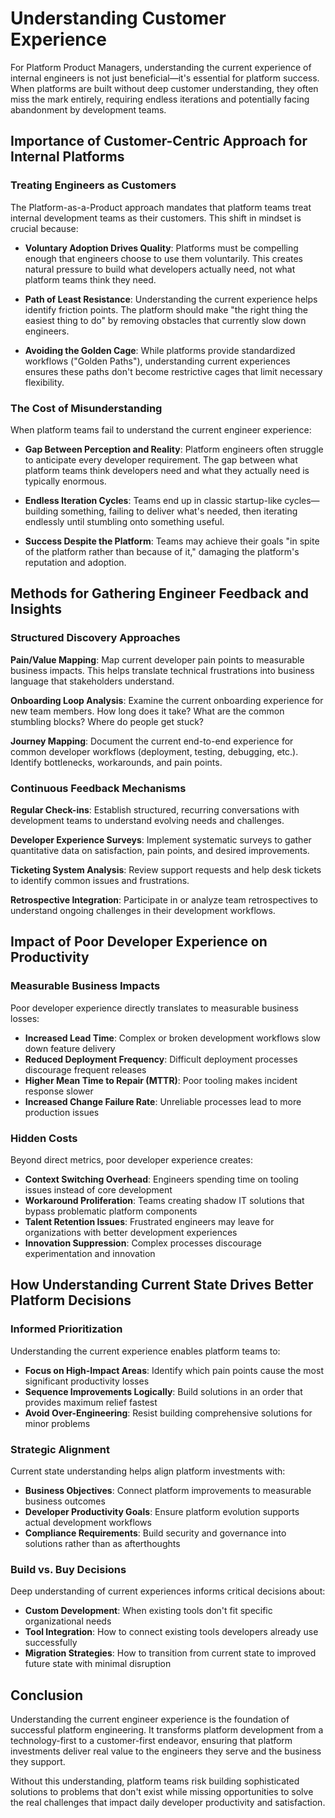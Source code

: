 # Understanding Customer Experience

For Platform Product Managers, understanding the current experience of internal engineers is not just beneficial—it's essential for platform success. When platforms are built without deep customer understanding, they often miss the mark entirely, requiring endless iterations and potentially facing abandonment by development teams.

## Importance of Customer-Centric Approach for Internal Platforms

### Treating Engineers as Customers

The Platform-as-a-Product approach mandates that platform teams treat internal development teams as their customers. This shift in mindset is crucial because:

- **Voluntary Adoption Drives Quality**: Platforms must be compelling enough that engineers choose to use them voluntarily. This creates natural pressure to build what developers actually need, not what platform teams think they need.

- **Path of Least Resistance**: Understanding the current experience helps identify friction points. The platform should make "the right thing the easiest thing to do" by removing obstacles that currently slow down engineers.

- **Avoiding the Golden Cage**: While platforms provide standardized workflows ("Golden Paths"), understanding current experiences ensures these paths don't become restrictive cages that limit necessary flexibility.

### The Cost of Misunderstanding

When platform teams fail to understand the current engineer experience:

- **Gap Between Perception and Reality**: Platform engineers often struggle to anticipate every developer requirement. The gap between what platform teams think developers need and what they actually need is typically enormous.

- **Endless Iteration Cycles**: Teams end up in classic startup-like cycles—building something, failing to deliver what's needed, then iterating endlessly until stumbling onto something useful.

- **Success Despite the Platform**: Teams may achieve their goals "in spite of the platform rather than because of it," damaging the platform's reputation and adoption.

## Methods for Gathering Engineer Feedback and Insights

### Structured Discovery Approaches

**Pain/Value Mapping**: Map current developer pain points to measurable business impacts. This helps translate technical frustrations into business language that stakeholders understand.

**Onboarding Loop Analysis**: Examine the current onboarding experience for new team members. How long does it take? What are the common stumbling blocks? Where do people get stuck?

**Journey Mapping**: Document the current end-to-end experience for common developer workflows (deployment, testing, debugging, etc.). Identify bottlenecks, workarounds, and pain points.

### Continuous Feedback Mechanisms

**Regular Check-ins**: Establish structured, recurring conversations with development teams to understand evolving needs and challenges.

**Developer Experience Surveys**: Implement systematic surveys to gather quantitative data on satisfaction, pain points, and desired improvements.

**Ticketing System Analysis**: Review support requests and help desk tickets to identify common issues and frustrations.

**Retrospective Integration**: Participate in or analyze team retrospectives to understand ongoing challenges in their development workflows.

## Impact of Poor Developer Experience on Productivity

### Measurable Business Impacts

Poor developer experience directly translates to measurable business losses:

- **Increased Lead Time**: Complex or broken development workflows slow down feature delivery
- **Reduced Deployment Frequency**: Difficult deployment processes discourage frequent releases
- **Higher Mean Time to Repair (MTTR)**: Poor tooling makes incident response slower
- **Increased Change Failure Rate**: Unreliable processes lead to more production issues

### Hidden Costs

Beyond direct metrics, poor developer experience creates:

- **Context Switching Overhead**: Engineers spending time on tooling issues instead of core development
- **Workaround Proliferation**: Teams creating shadow IT solutions that bypass problematic platform components
- **Talent Retention Issues**: Frustrated engineers may leave for organizations with better development experiences
- **Innovation Suppression**: Complex processes discourage experimentation and innovation

## How Understanding Current State Drives Better Platform Decisions

### Informed Prioritization

Understanding the current experience enables platform teams to:

- **Focus on High-Impact Areas**: Identify which pain points cause the most significant productivity losses
- **Sequence Improvements Logically**: Build solutions in an order that provides maximum relief fastest
- **Avoid Over-Engineering**: Resist building comprehensive solutions for minor problems

### Strategic Alignment

Current state understanding helps align platform investments with:

- **Business Objectives**: Connect platform improvements to measurable business outcomes
- **Developer Productivity Goals**: Ensure platform evolution supports actual development workflows
- **Compliance Requirements**: Build security and governance into solutions rather than as afterthoughts

### Build vs. Buy Decisions

Deep understanding of current experiences informs critical decisions about:

- **Custom Development**: When existing tools don't fit specific organizational needs
- **Tool Integration**: How to connect existing tools developers already use successfully
- **Migration Strategies**: How to transition from current state to improved future state with minimal disruption

## Conclusion

Understanding the current engineer experience is the foundation of successful platform engineering. It transforms platform development from a technology-first to a customer-first endeavor, ensuring that platform investments deliver real value to the engineers they serve and the business they support.

Without this understanding, platform teams risk building sophisticated solutions to problems that don't exist while missing opportunities to solve the real challenges that impact daily developer productivity and satisfaction.